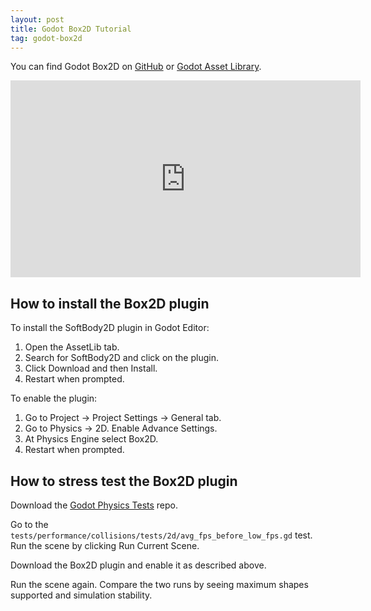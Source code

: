 ```yaml
---
layout: post
title: Godot Box2D Tutorial
tag: godot-box2d
---
```


You can find Godot Box2D on [GitHub](https://github.com/appsinacup/godot-box2d) or [Godot Asset Library](https://godotengine.org/asset-library/asset/2007).

<iframe width="560" height="315" src="https://www.youtube.com/embed/T_vFVh5qZiY" title="YouTube video player" frameborder="0" allow="accelerometer; autoplay; clipboard-write; encrypted-media; gyroscope; picture-in-picture; web-share" allowfullscreen></iframe>

## How to install the Box2D plugin

To install the SoftBody2D plugin in Godot Editor:

1. Open the AssetLib tab.
2. Search for SoftBody2D and click on the plugin.
3. Click Download and then Install.
4. Restart when prompted.

To enable the plugin:

1. Go to Project -> Project Settings -> General tab.
2. Go to Physics -> 2D. Enable Advance Settings.
3. At Physics Engine select Box2D.
4. Restart when prompted.

## How to stress test the Box2D plugin

Download the [Godot Physics Tests](https://github.com/fabriceci/Godot-Physics-Tests) repo.

Go to the `tests/performance/collisions/tests/2d/avg_fps_before_low_fps.gd` test. Run the scene by clicking Run Current Scene.

Download the Box2D plugin and enable it as described above.

Run the scene again. Compare the two runs by seeing maximum shapes supported and simulation stability.
